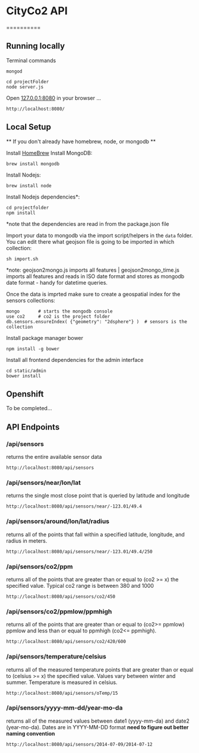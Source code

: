 # CityCo2 API
==========

Running locally
---------------
Terminal commands
    
    mongod
    
    cd projectFolder
    node server.js

Open [127.0.0.1:8080](http://127.0.0.1:8080/) in your browser ...
	
	http://localhost:8080/


Local Setup
-----------
** If you don't already have homebrew, node, or mongodb **

Install [HomeBrew](http://brew.sh/)
Install MongoDB:
    
    brew install mongodb

Install Nodejs:
	
	brew install node

Install Nodejs dependencies*: 

	cd projectfolder
	npm install

*note that the dependencies are read in from the package.json file	


Import your data to mongodb via the import script/helpers in the `data` folder. You can edit there what geojson file is going to be imported in which collection:
	
	sh import.sh 
*note: geojson2mongo.js imports all features | geojson2mongo_time.js imports all features and reads in ISO date format and stores as mongodb date format - handy for datetime queries.

Once the data is imprted make sure to create a geospatial index for the sensors collections:

	mongo 		# starts the mongodb console
	use co2 	# co2 is the project folder
	db.sensors.ensureIndex( {"geometry": "2dsphere"} )	# sensors is the collection
	
Install package manager bower

	npm install -g bower

Install all frontend dependencies for the admin interface

	cd static/admin
	bower install
	

Openshift
---------

To be completed…


API Endpoints
-------------
### /api/sensors
returns the entire available sensor data

	http://localhost:8080/api/sensors

### /api/sensors/near/lon/lat
returns the single most close point that is queried by latitude and longitude

	http://localhost:8080/api/sensors/near/-123.01/49.4

### /api/sensors/around/lon/lat/radius
returns all of the points that fall within a specified latitude, longitude, and radius in meters.

	http://localhost:8080/api/sensors/near/-123.01/49.4/250
	
### /api/sensors/co2/ppm
returns all of the points that are greater than or equal to (co2 >= x) the specified value. Typical co2 range is between 380 and 1000

	http://localhost:8080/api/sensors/co2/450

### /api/sensors/co2/ppmlow/ppmhigh
returns all of the points that are greater than or equal to (co2>= ppmlow) ppmlow and less than or equal to ppmhigh (co2<= ppmhigh).
	
	http://localhost:8080/api/sensors/co2/420/600
	
### /api/sensors/temperature/celsius
returns all of the measured temperature points that are greater than or equal to (celsius >= x) the specified value. Values vary between winter and summer. Temperature is measured in celsius.

	http://localhost:8080/api/sensors/oTemp/15
	

### /api/sensors/yyyy-mm-dd/year-mo-da
returns all of the measured values between date1 (yyyy-mm-da) and date2 (year-mo-da). Dates are in YYYY-MM-DD format **need to figure out better naming convention**

	http://localhost:8080/api/sensors/2014-07-09/2014-07-12
	


